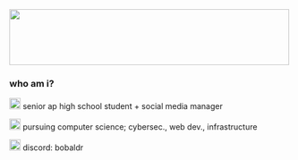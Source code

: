 <img src="https://i.imgur.com/7cc4D3p.gif" width = "500" height="100">

### who am i?
<img src="https://cdn3.emoji.gg/emojis/2263-payphone.gif" width="20" height="20"> senior ap high school student + social media manager

<img src="https://cdn3.emoji.gg/emojis/7550-boombox.gif" width="20" height="20"> pursuing computer science; cybersec., web dev., infrastructure

<img src="https://cdn3.emoji.gg/emojis/7550-pinkboombox.png" width="20" height="20"> discord: bobaldr
